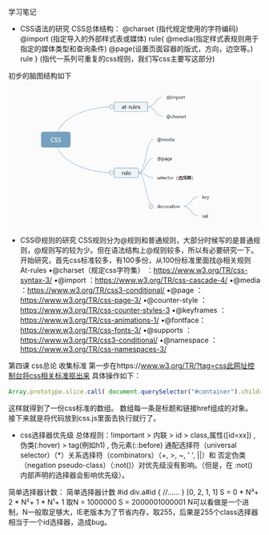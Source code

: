 学习笔记
- CSS语法的研究
 CSS总体结构：
@charset (指代规定使用的字符编码)
@import (指定导入的外部样式表或媒体)
rule{
    @media(指定样式表规则用于指定的媒体类型和查询条件)
    @page(设置页面容器的版式，方向，边空等。)
    rule
 } (指代一系列可重复的css规则，我们写css主要写这部分)

初步的脑图结构如下
![css整体结构](./css.png)

- CSS@规则的研究
CSS规则分为@规则和普通规则，大部分时候写的是普通规则，@规则写的较为少。但在语法结构上@规则较多，所以有必要研究一下。
开始研究，首先css标准较多，有100多份，从100份标准里面找@相关规则
At-rules
•@charset（规定css字符集） ：https://www.w3.org/TR/css-syntax-3/
•@import ：https://www.w3.org/TR/css-cascade-4/
•@media ：https://www.w3.org/TR/css3-conditional/
•@page ：https://www.w3.org/TR/css-page-3/
•@counter-style ：https://www.w3.org/TR/css-counter-styles-3
•@keyframes ：https://www.w3.org/TR/css-animations-1/
•@fontface：https://www.w3.org/TR/css-fonts-3/
•@supports ：https://www.w3.org/TR/css3-conditional/
•@namespace ：https://www.w3.org/TR/css-namespaces-3/

第四课 css总论 收集标准
第一步在https://www.w3.org/TR/?tag=css此网址控制台将css相关标准抠出来
具体操作如下：
```js
Array.prototype.slice.call( document.querySelector("#container").children).filter(e=>e.getAttribute("data-tag").match(/css/)).map(e=>{return {name:e.innerText,href:e.children[1].children[0].getAttribute('href')}})
```
这样就得到了一份css标准的数组。
数组每一条是标题和链接href组成的对象。
接下来就是将代码放到css.js里面去执行就行了。

- css选择器优先级
总体规则：!important > 内联 > id > class,属性([id=xx]) , 伪类(:hover) > tag(例如h1) , 伪元素(::before) 
通配选择符（universal selector）（*）关系选择符（combinators）（+, >, ~, ' ', ||）和 否定伪类（negation pseudo-class）（:not()）对优先级没有影响。（但是，在 :not() 内部声明的选择器会影响优先级）。

简单选择器计数：
简单选择器计数
#id div.a#id {
//......
}
[0, 2, 1, 1]
S = 0 * N³+ 2 * N²+ 1 * N¹+ 1
取N = 1000000
S = 2000001000001
N可以看做是一个进制，N一般取足够大，IE老版本为了节省内存，取255，后果是255个class选择器相当于一个id选择器，造成bug。

